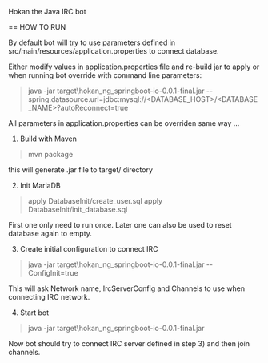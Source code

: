 Hokan the Java IRC bot

 == HOW TO RUN

   By default bot will try to use parameters defined in src/main/resources/application.properties
   to connect database.

   Either modify values in application.properties file and re-build jar to apply or when running bot
   override with command line parameters:

   > java -jar target\hokan_ng_springboot-io-0.0.1-final.jar --spring.datasource.url=jdbc:mysql://<DATABASE_HOST>/<DATABASE_NAME>?autoReconnect=true

   All parameters in application.properties can be overriden same way ...

  1) Build with Maven

   > mvn package

   this will generate .jar file to target/ directory

  2) Init MariaDB

   > apply DatabaseInit/create_user.sql
   > apply DatabaseInit/init_database.sql

   First one only need to run once.
   Later one can also be used to reset database again to empty.

  3) Create initial configuration to connect IRC

   > java -jar target\hokan_ng_springboot-io-0.0.1-final.jar --ConfigInit=true

   This will ask Network name, IrcServerConfig and Channels to use when connecting IRC network.

  4) Start bot

   > java -jar target\hokan_ng_springboot-io-0.0.1-final.jar

   Now bot should try to connect IRC server defined in step 3) and then join channels.



